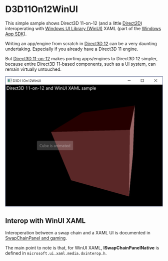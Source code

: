 # D3D11On12WinUI

This simple sample shows Direct3D 11-on-12 (and a little [Direct2D](https://docs.microsoft.com/windows/win32/direct2d/direct2d-portal)) interoperating with [Windows UI Library (WinUI)](https://docs.microsoft.com/windows/apps/winui/) XAML (part of the [Windows App SDK](https://docs.microsoft.com/en-us/windows/apps/windows-app-sdk/)).

Writing an app/engine from scratch in [Direct3D 12](https://docs.microsoft.com/windows/win32/direct3d12/direct3d-12-graphics) can be a very daunting undertaking. Especially if you already have a Direct3D 11 engine.

But [Direct3D 11-on-12](https://docs.microsoft.com/windows/win32/direct3d12/direct3d-11-on-12) makes porting apps/engines to Direct3D 12 simpler, because entire Direct3D 11-based components, such as a UI system, can remain virtually untouched.

![screenshot of the D3D11On12WinUI sample, showing XAML button and rotating cube](d3d11on12winui.png)

## Interop with WinUI XAML

Interoperation between a swap chain and a XAML UI is documented in [SwapChainPanel and gaming](https://docs.microsoft.com/windows/uwp/gaming/directx-and-xaml-interop#swapchainpanel-and-gaming).

The main point to note is that, for WinUI XAML, **ISwapChainPanelNative** is defined in `microsoft.ui.xaml.media.dxinterop.h`.
